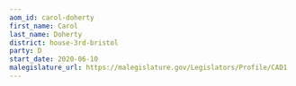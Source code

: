 ```yaml
---
aom_id: carol-doherty
first_name: Carol
last_name: Doherty
district: house-3rd-bristol
party: D
start_date: 2020-06-10
malegislature_url: https://malegislature.gov/Legislators/Profile/CAD1
---
```

